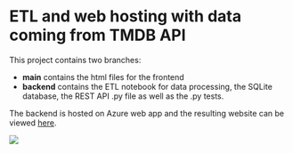 # ETL and web hosting with data coming from TMDB API

This project contains two branches:   
+ **main** contains the html files for the frontend
+ **backend** contains the ETL notebook for data processing, the SQLite database, the REST API .py file as well as the .py tests.

The backend is hosted on Azure web app and the resulting website can be viewed <a href="https://kbdv.github.io/TMDB-etl/">here</a>.

<picture>
  <img src="https://github.com/kbdv/TMDB-etl/assets/113033203/e45f91d0-2ff6-4704-81b4-6c3a5c88bc52" />
</picture>
